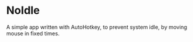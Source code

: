 # NoIdle
A simple app written with AutoHotkey, to prevent system idle, by moving mouse in fixed times.
